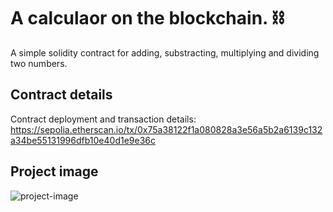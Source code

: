 # A calculaor on the blockchain. ⛓ 

A simple solidity contract for adding, substracting, multiplying and dividing two numbers. 

## Contract details
Contract deployment and transaction details: https://sepolia.etherscan.io/tx/0x75a38122f1a080828a3e56a5b2a6139c132a34be55131996dfb10e40d1e9e36c

## Project image
![project-image](https://github.com/ItsThankK/SimpleCalculatorContract/assets/115288486/e982cf55-9c1d-415c-877a-0a40d27231bc)


